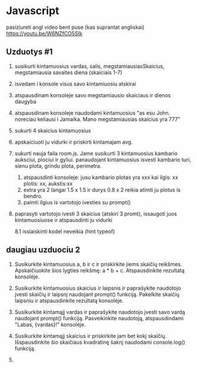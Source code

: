 # Javascript

pasiziureti angl video bent puse (kas suprantat angliskai) https://youtu.be/W6NZfCO5SIk

## Uzduotys #1

1. susikurti kintamuosius vardas, salis, megstamiausiasSkaicius, megstamiausia savaites diena (skaiciais 1-7)

2. isvedam i konsole visus savo kintamiuosiu atskirai

3. atspausdinam konsoleje savo megstamiausio skaiciaus ir dienos daugyba

4. atspausdinam konsoleje naudodami kintamuosius "as esu John. noreciau keliausi i Jamaika. Mano megstamiausias skaicius yra 777"

5. sukurti 4 skaicius kintamuosius

6. apskaiciuoti ju vidurki ir priskirti kintamajam avg.

7. sukurti nauja faila room.js. Jame susikurti 3 kintamuosius kambario auksciui, plociui ir gyliui. panaudojant kintamuosius isvesti kambario turi, sienu plota, grindu plota, perimetra.

   1. atspausdinti konsoleje: jusu kambario plotas yra xxx kai ilgis: xx plotis: xx, aukstis:xx
   2. extra yra 2 langai 1.5 x 1.5 ir durys 0.8 x 2 reikia atimti ju plotus is bendro.
   3. paimti ilgius is vartotojo ivesties su prompt()

8. paprasyti vartotojo ivesti 3 skaicius (atskiri 3 promt), issaugoti juos kintamuosiuose ir atspausdinti ju vidurki

   8.1 issiaiskinti kodel neveikia (hint typeof)

## daugiau uzduociu 2

1. Susikurkite kintamuosius a, b ir c ir priskirkite jiems skaičių reikšmes. Apskaičiuokite šios lygties reikšmę: a \* b + c. Atspausdinkite rezultatą konsolėje.

2. Susikurkite kintamuosius skaicius ir laipsnis ir paprašykite naudotojo įvesti skaičių ir laipsnį naudojant prompt() funkciją. Pakelkite skaičių laipsniu ir atspausdinkite rezultatą konsolėje.

3. Susikurkite kintamąjį vardas ir paprašykite naudotojo įvesti savo vardą naudojant prompt() funkciją. Pasveikinkite naudotoją, atspausdindami "Labas, {vardas}!" konsolėje.

4. Susikurkite kintamąjį skaicius ir priskirkite jam bet kokį skaičių. Išspausdinkite šio skaičiaus kvadratinę šaknį naudodami console.log() funkciją.

5.

